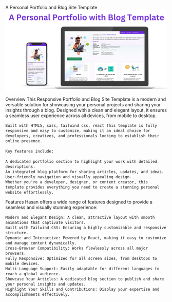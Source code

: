 
A Personal Portfolio and Blog Site Template
![alt text](<A personal.png>)

Overview
    This Responsive Portfolio and Blog Site Template is a modern and versatile solution for showcasing your personal projects and sharing your insights through a blog. Designed with a clean and elegant layout, it ensures a seamless user experience across all devices, from mobile to desktop.

    Built with HTML5, sass, tailwind css, react this template is fully responsive and easy to customize, making it an ideal choice for developers, creatives, and professionals looking to establish their online presence.

    Key features include:

    A dedicated portfolio section to highlight your work with detailed descriptions.
    An integrated blog platform for sharing articles, updates, and ideas.
    User-friendly navigation and visually appealing design.
    Whether you're a developer, designer, or content creator, this template provides everything you need to create a stunning personal website effortlessly.

Features
    Hasan offers a wide range of features designed to provide a seamless and visually stunning experience:

    Modern and Elegant Design: A clean, attractive layout with smooth animations that captivate visitors.
    Built with Tailwind CSS: Ensuring a highly customizable and responsive structure.
    Dynamic and Interactive: Powered by React, making it easy to customize and manage content dynamically.
    Cross-Browser Compatibility: Works flawlessly across all major browsers.
    Fully Responsive: Optimized for all screen sizes, from desktops to mobile devices.
    Multi-Language Support: Easily adaptable for different languages to reach a global audience.
    Showcase Your Articles: A dedicated blog section to publish and share your personal insights and updates.
    Highlight Your Skills and Contributions: Display your expertise and accomplishments effectively.
